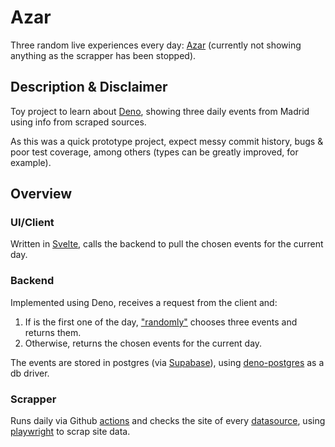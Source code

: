 # Azar


Three random live experiences every day: [Azar](https://azar.deno.dev/) (currently not showing anything as the scrapper has been stopped).

## Description & Disclaimer

Toy project to learn about [Deno](https://deno.land/), showing three daily events from Madrid using info from scraped sources. 

As this was a quick prototype project, expect messy commit history, bugs & poor test coverage, among others (types can be greatly improved, for example).

## Overview

### UI/Client

Written in [Svelte](https://svelte.dev/), calls the backend to pull the chosen events for the current day.

### Backend

Implemented using Deno, receives a request from the client and:

1. If is the first one of the day, ["randomly"](https://github.com/Yarilo/azar/blob/main/server/routes/events.ts#L110) chooses three events and returns them.
2. Otherwise, returns the chosen events for the current day.

The events are stored in postgres (via [Supabase](https://supabase.com/)), using [deno-postgres](https://github.com/denodrivers/postgres) as a db driver.

### Scrapper

Runs daily via Github [actions](https://github.com/Yarilo/azar/actions/workflows/run_scraper.yml) and checks the site of every [datasource](https://github.com/Yarilo/azar/tree/main/scraper/src/scrapers),
using [playwright](https://playwright.dev/) to scrap site data.


